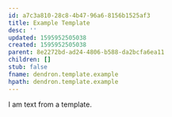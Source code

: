 ```yaml
---
id: a7c3a810-28c8-4b47-96a6-8156b1525af3
title: Example Template
desc: ''
updated: 1595952505038
created: 1595952505038
parent: 8e2272bd-ad24-4806-b588-da2bcfa6ea11
children: []
stub: false
fname: dendron.template.example
hpath: dendron.template.example
---
```

I am text from a template.
